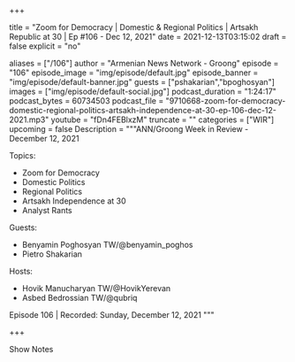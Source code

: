 
+++

title = "Zoom for Democracy | Domestic & Regional Politics | Artsakh Republic at 30 | Ep #106 - Dec 12, 2021"
date = 2021-12-13T03:15:02
draft = false
explicit = "no"

aliases = ["/106"]
author = "Armenian News Network - Groong"
episode = "106"
episode_image = "img/episode/default.jpg"
episode_banner = "img/episode/default-banner.jpg"
guests = ["pshakarian","bpoghosyan"]
images = ["img/episode/default-social.jpg"]
podcast_duration = "1:24:17"
podcast_bytes = 60734503
podcast_file = "9710668-zoom-for-democracy-domestic-regional-politics-artsakh-independence-at-30-ep-106-dec-12-2021.mp3"
youtube = "fDn4FEBlxzM"
truncate = ""
categories = ["WIR"]
upcoming = false
Description = """ANN/Groong Week in Review - December 12, 2021

Topics:
* Zoom for Democracy
* Domestic Politics
* Regional Politics
* Artsakh Independence at 30
* Analyst Rants

Guests:
* Benyamin Poghosyan TW/@benyamin_poghos
* Pietro Shakarian

Hosts:
* Hovik Manucharyan TW/@HovikYerevan
* Asbed Bedrossian TW/@qubriq

Episode 106 | Recorded: Sunday, December 12, 2021
"""

+++

Show Notes

